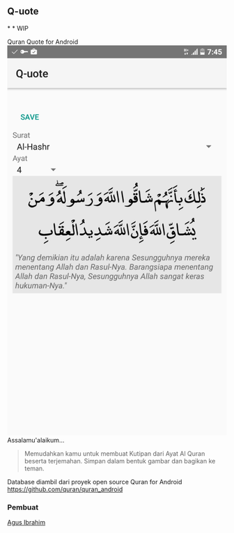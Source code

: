 
**Q-uote**
-------
* * WIP

Quran Quote for Android
![image](https://github.com/agusibrahim/Q-uote/blob/master/Screenshot_20161002-194554.png?raw=true)
 Assalamu'alaikum...

> Memudahkan kamu untuk membuat Kutipan dari Ayat Al Quran beserta terjemahan. Simpan dalam bentuk gambar dan bagikan ke teman.

Database diambil dari proyek open source Quran for Android  https://github.com/quran/quran_android
### Pembuat
[Agus Ibrahim](http://fb.me/mynameisagoes)